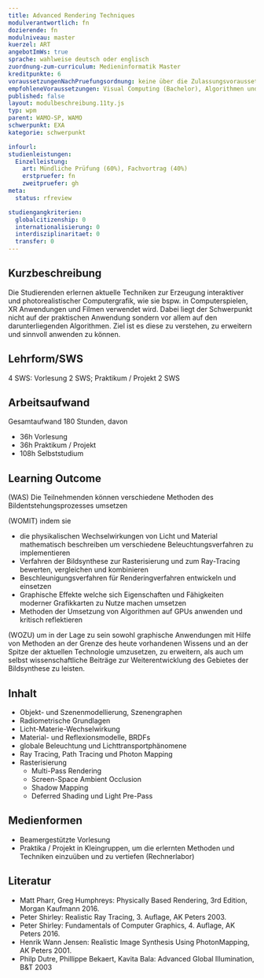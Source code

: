 ```yaml
---
title: Advanced Rendering Techniques
modulverantwortlich: fn
dozierende: fn
modulniveau: master
kuerzel: ART
angebotImWs: true
sprache: wahlweise deutsch oder englisch
zuordnung-zum-curriculum: Medieninformatik Master
kreditpunkte: 6
voraussetzungenNachPruefungsordnung: keine über die Zulassungsvoraussetzungen zum Studium hinausgehenden
empfohleneVoraussetzungen: Visual Computing (Bachelor), Algorithmen und Programmierung 1 und 2 (Bachelor), Mathematik 1 und 2 (Bachelor)
published: false
layout: modulbeschreibung.11ty.js
typ: wpm
parent: WAMO-SP, WAMO
schwerpunkt: EXA
kategorie: schwerpunkt

infourl:
studienleistungen:
  Einzelleistung:
    art: Mündliche Prüfung (60%), Fachvortrag (40%)
    erstpruefer: fn
    zweitpruefer: gh
meta:
  status: rfreview

studiengangkriterien:
  globalcitizenship: 0
  internationalisierung: 0
  interdisziplinaritaet: 0
  transfer: 0
---
```


## Kurzbeschreibung
Die Studierenden erlernen aktuelle Techniken zur Erzeugung interaktiver und photorealistischer Computergrafik, wie sie bspw. in Computerspielen, XR Anwendungen und Filmen verwendet wird. Dabei liegt der Schwerpunkt nicht auf der praktischen Anwendung sondern vor allem auf den darunterliegenden Algorithmen. Ziel ist es diese zu verstehen, zu erweitern und sinnvoll anwenden zu können.

## Lehrform/SWS
4 SWS: Vorlesung 2 SWS; Praktikum / Projekt 2 SWS

## Arbeitsaufwand
Gesamtaufwand 180 Stunden, davon

- 36h Vorlesung
- 36h Praktikum / Projekt
- 108h Selbststudium

## Learning Outcome
(WAS) Die Teilnehmenden können verschiedene Methoden des Bildentstehungsprozesses umsetzen

(WOMIT) indem sie
- die physikalischen Wechselwirkungen von Licht und Material mathematisch beschreiben um verschiedene Beleuchtungsverfahren zu implementieren
- Verfahren der Bildsynthese zur Rasterisierung und zum Ray-Tracing bewerten, vergleichen und kombinieren
- Beschleunigungsverfahren für Renderingverfahren entwickeln und einsetzen
- Graphische Effekte welche sich Eigenschaften und Fähigkeiten moderner Grafikkarten zu Nutze machen umsetzen
- Methoden der Umsetzung von Algorithmen auf GPUs anwenden und kritisch reflektieren

(WOZU) um in der Lage zu sein sowohl graphische Anwendungen mit Hilfe von Methoden an der Grenze des heute vorhandenen Wissens und an der Spitze der aktuellen Technologie umzusetzen, zu erweitern, als auch um selbst wissenschaftliche Beiträge zur Weiterentwicklung des Gebietes der Bildsynthese zu leisten.


## Inhalt
- Objekt- und Szenenmodellierung, Szenengraphen
- Radiometrische Grundlagen
- Licht-Materie-Wechselwirkung
- Material- und Reflexionsmodelle, BRDFs
- globale Beleuchtung und Lichttransportphänomene
- Ray Tracing, Path Tracing und Photon Mapping
- Rasterisierung
  - Multi-Pass Rendering
  - Screen-Space Ambient Occlusion
  - Shadow Mapping
  - Deferred Shading und Light Pre-Pass

## Medienformen
- Beamergestützte Vorlesung
- Praktika / Projekt in Kleingruppen, um die erlernten Methoden und Techniken einzuüben und zu vertiefen (Rechnerlabor)

## Literatur
- Matt Pharr, Greg Humphreys: Physically Based Rendering, 3rd Edition, Morgan Kaufmann 2016.
- Peter Shirley: Realistic Ray Tracing, 3. Auflage, AK Peters 2003.
- Peter Shirley: Fundamentals of Computer Graphics, 4. Auflage, AK Peters 2016.
- Henrik Wann Jensen: Realistic Image Synthesis Using PhotonMapping, AK Peters 2001.
- Philp Dutre, Phillippe Bekaert, Kavita Bala: Advanced Global Illumination, B&T 2003
